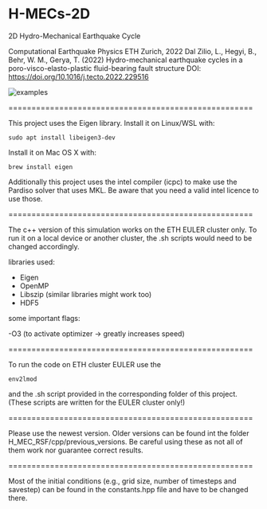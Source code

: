 # H-MECs-2D
2D Hydro-Mechanical Earthquake Cycle

Computational Earthquake Physics
ETH Zurich, 2022
Dal Zilio, L.,  Hegyi, B.,  Behr, W. M., Gerya, T. (2022)
Hydro-mechanical earthquake cycles in a
poro-visco-elasto-plastic fluid-bearing fault structure
DOI: https://doi.org/10.1016/j.tecto.2022.229516

![examples](https://github.com/lucadalzilio/H-MECs-2D/blob/main/banner/H-MEC_banner_fig.png)

=====================================================

This project uses the Eigen library.
Install it on Linux/WSL with:
```
sudo apt install libeigen3-dev
```
Install it on Mac OS X with:
```
brew install eigen
```
Additionally this project uses the intel compiler (icpc) to make use the Pardiso solver that uses MKL.
Be aware that you need a valid intel licence to use those.

=====================================================

The c++ version of this simulation works on the ETH EULER cluster only.
To run it on a local device or another cluster, the .sh scripts would need to be changed accordingly.

libraries used:

 - Eigen
 - OpenMP
 - Libszip (similar libraries might work too)
 - HDF5
  
some important flags:

  -O3 (to activate optimizer -> greatly increases speed)

=====================================================

To run the code on ETH cluster EULER use the
```
env2lmod
```
and the .sh script provided in the corresponding folder of this project. (These scripts are written for the EULER cluster only!)

=====================================================

Please use the newest version.
Older versions can be found int the folder H_MEC_RSF/cpp/previous_versions. Be careful using these as not all of them work nor guarantee correct results.

=====================================================

Most of the initial conditions (e.g., grid size, number of timesteps and savestep) can be found in the constants.hpp file and have to be changed there.

